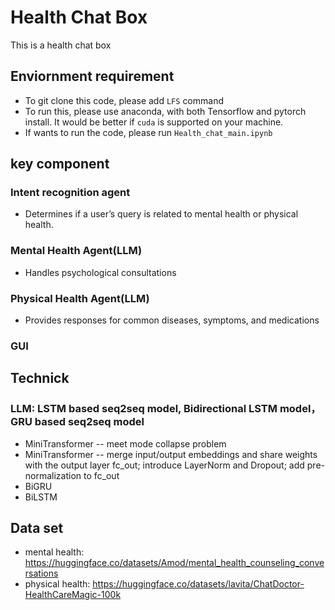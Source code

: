# Health Chat Box

This is a health chat box

## Enviornment requirement
- To git clone this code, please add `LFS` command
- To run this, please use anaconda, with both Tensorflow and pytorch install. It would be better if `cuda` is supported on your machine.
- If wants to run the code, please run `Health_chat_main.ipynb`

## key component
### Intent recognition agent
-	Determines if a user’s query is related to mental health or physical health.
###	Mental Health Agent(LLM)
-	Handles psychological consultations
###	Physical Health Agent(LLM)
-	Provides responses for common diseases, symptoms, and medications
### GUI

## Technick
### LLM: LSTM based seq2seq model, Bidirectional LSTM model，GRU based seq2seq model
- MiniTransformer -- meet mode collapse problem
- MiniTransformer -- merge input/output embeddings and share weights with the output layer fc_out; introduce LayerNorm and Dropout; add pre-normalization to fc_out
- BiGRU 
- BiLSTM

## Data set
- mental health: https://huggingface.co/datasets/Amod/mental_health_counseling_conversations
- physical health: https://huggingface.co/datasets/lavita/ChatDoctor-HealthCareMagic-100k

